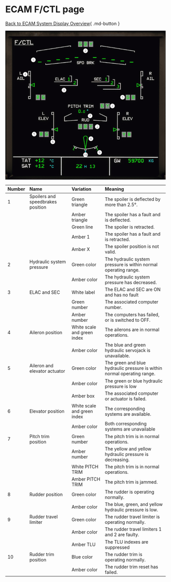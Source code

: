 ﻿# ECAM F/CTL page

[Back to ECAM System Display Overview](index.md){ .md-button }

![ECAM F-CTL page](../../../assets/a32nx-briefing/ecam/f-ctl.png "ECAM F-CTL page")

| Number | Name                              | Variation                   | Meaning                                                                 |
|:-------|:----------------------------------|:----------------------------|:------------------------------------------------------------------------|
| 1      | Spoilers and speedbrakes position | Green triangle              | The spoiler is deflected by more than 2.5°.                             |
|        |                                   | Amber triangle              | The spoiler has a fault and is deflected.                               |
|        |                                   | Green line                  | The spoiler is retracted.                                               |
|        |                                   | Amber 1                     | The spoiler has a fault and is retracted.                               |
|        |                                   | Amber X                     | The spoiler position is not valid.                                      |
| 2      | Hydraulic system pressure         | Green color                 | The hydraulic system pressure is within normal operating range.         |
|        |                                   | Amber color                 | The hydraulic system pressure has decreased.                            |
| 3      | ELAC and SEC                      | White label                 | The ELAC and SEC are ON and has no fault                                |
|        |                                   | Green number                | The associated computer number.                                         |
|        |                                   | Amber number                | The computers has failed, or is switched to OFF.                        |
| 4      | Aileron position                  | White scale and green index | The ailerons are in normal operations.                                  |
|        |                                   | Amber color                 | The blue and green hydraulic servojack is unavailable.                  |
| 5      | Aileron and elevator actuator     | Green color                 | The green and blue hydraulic pressure is within normal operating range. |
|        |                                   | Amber color                 | The green or blue hydraulic pressure is low                             |
|        |                                   | Amber box                   | The associated computer or actuator is failed.                          |
| 6      | Elevator position                 | White scale and green index | The corresponding systems are available.                                |
|        |                                   | Amber color                 | Both corresponding systems are unavailable                              |
| 7      | Pitch trim position               | Green number                | The pitch trim is in normal operations.                                 |
|        |                                   | Amber number                | The yellow and yellow hydraulic pressure is decreasing.                 |
|        |                                   | White PITCH TRIM            | The pitch trim is in normal operations.                                 |
|        |                                   | Amber PITCH TRIM            | The pitch trim is jammed.                                               |
| 8      | Rudder position                   | Green color                 | The rudder is operating normally.                                       |
|        |                                   | Amber color                 | The blue, green, and yellow hydraulic pressure is low.                  |
| 9      | Rudder travel limiter             | Green color                 | The rudder travel limiter is operating normally.                        |
|        |                                   | Amber color                 | The rudder travel limiters 1 and 2 are faulty.                          |
|        |                                   | Amber TLU                   | The TLU indexes are suppressed                                          |
| 10     | Rudder trim position              | Blue color                  | The rudder trim is operating normally.                                  |
|        |                                   | Amber color                 | The rudder trim reset has failed.                                       |

